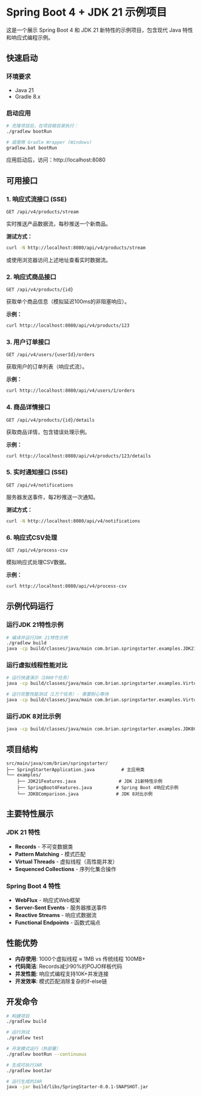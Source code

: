 # Spring Boot 4 + JDK 21 示例项目

这是一个展示 Spring Boot 4 和 JDK 21 新特性的示例项目，包含现代 Java 特性和响应式编程示例。

## 快速启动

### 环境要求
- Java 21
- Gradle 8.x

### 启动应用
```bash
# 克隆项目后，在项目根目录执行：
./gradlew bootRun

# 或使用 Gradle Wrapper (Windows)
gradlew.bat bootRun
```

应用启动后，访问：http://localhost:8080

## 可用接口

### 1. 响应式流接口 (SSE)
```
GET /api/v4/products/stream
```
实时推送产品数据流，每秒推送一个新商品。

**测试方式：**
```bash
curl -N http://localhost:8080/api/v4/products/stream
```
或使用浏览器访问上述地址查看实时数据流。

### 2. 响应式商品接口
```
GET /api/v4/products/{id}
```
获取单个商品信息（模拟延迟100ms的非阻塞响应）。

**示例：**
```bash
curl http://localhost:8080/api/v4/products/123
```

### 3. 用户订单接口
```
GET /api/v4/users/{userId}/orders
```
获取用户的订单列表（响应式流）。

**示例：**
```bash
curl http://localhost:8080/api/v4/users/1/orders
```

### 4. 商品详情接口
```
GET /api/v4/products/{id}/details
```
获取商品详情，包含错误处理示例。

**示例：**
```bash
curl http://localhost:8080/api/v4/products/123/details
```

### 5. 实时通知接口 (SSE)
```
GET /api/v4/notifications
```
服务器发送事件，每2秒推送一次通知。

**测试方式：**
```bash
curl -N http://localhost:8080/api/v4/notifications
```

### 6. 响应式CSV处理
```
GET /api/v4/process-csv
```
模拟响应式处理CSV数据。

**示例：**
```bash
curl http://localhost:8080/api/v4/process-csv
```

## 示例代码运行

### 运行JDK 21特性示例
```bash
# 编译并运行JDK 21特性示例
./gradlew build
java -cp build/classes/java/main com.brian.springstarter.examples.JDK21Features
```

### 运行虚拟线程性能对比
```bash
# 运行快速演示（1000个任务）
java -cp build/classes/java/main com.brian.springstarter.examples.VirtualThreadPerformanceDemo

# 运行完整性能测试（1万个任务）- 需要耐心等待
java -cp build/classes/java/main com.brian.springstarter.examples.VirtualThreadPerformanceDemo --full
```

### 运行JDK 8对比示例
```bash
java -cp build/classes/java/main com.brian.springstarter.examples.JDK8Comparison
```

## 项目结构

```
src/main/java/com/brian/springstarter/
├── SpringStarterApplication.java          # 主应用类
└── examples/
    ├── JDK21Features.java                # JDK 21新特性示例
    ├── SpringBoot4Features.java         # Spring Boot 4响应式示例
    └── JDK8Comparison.java              # JDK 8对比示例
```

## 主要特性展示

### JDK 21 特性
- **Records** - 不可变数据类
- **Pattern Matching** - 模式匹配
- **Virtual Threads** - 虚拟线程（高性能并发）
- **Sequenced Collections** - 序列化集合操作

### Spring Boot 4 特性
- **WebFlux** - 响应式Web框架
- **Server-Sent Events** - 服务器推送事件
- **Reactive Streams** - 响应式数据流
- **Functional Endpoints** - 函数式端点

## 性能优势

- **内存使用**: 1000个虚拟线程 ≈ 1MB vs 传统线程 100MB+
- **代码简洁**: Records减少90%的POJO样板代码
- **并发性能**: 响应式编程支持10K+并发连接
- **开发效率**: 模式匹配消除复杂的if-else链

## 开发命令

```bash
# 构建项目
./gradlew build

# 运行测试
./gradlew test

# 开发模式运行（热部署）
./gradlew bootRun --continuous

# 生成可执行JAR
./gradlew bootJar

# 运行生成的JAR
java -jar build/libs/SpringStarter-0.0.1-SNAPSHOT.jar
```